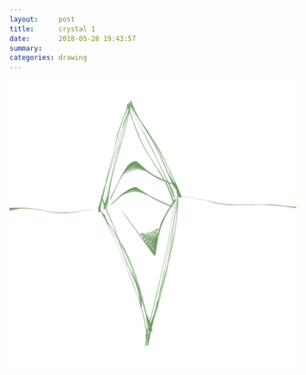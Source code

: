 ```yaml
---
layout:     post
title:      crystal 1
date:       2018-05-28 19:43:57
summary:    
categories: drawing
---
```

![crystal 1](/images/diary/crystal-1.png ".")
